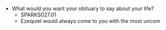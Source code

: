- What would you want your obituary to say about your life?
	- SPARKS027.01
	- Ezequiel would always come to you with the most uncom